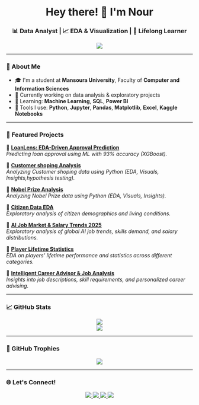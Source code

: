 <!-- Header -->
<h1 align="center">Hey there! 👋 I'm Nour</h1>
<h3 align="center">📊 Data Analyst | 📈 EDA & Visualization | 🧠 Lifelong Learner</h3>

<p align="center">
  <img src="https://readme-typing-svg.demolab.com?font=Fira+Code&size=22&pause=1000&center=true&vCenter=true&width=435&lines=Turning+Data+into+Decisions;Exploring+Patterns+in+Numbers!" />
</p>

---

### 🧠 About Me

- 🎓 I'm a student at **Mansoura University**, Faculty of **Computer and Information Sciences**
- 🧪 Currently working on data analysis & exploratory projects  
- 🌱 Learning: **Machine Learning**, **SQL**, **Power BI**  
- 🧰 Tools I use: **Python**, **Jupyter**, **Pandas**, **Matplotlib**, **Excel**, **Kaggle Notebooks**

---

### 🚀 Featured Projects
🔹 [**LoanLens: EDA-Driven Approval Prediction**](https://www.kaggle.com/code/nourahmed1/loanlens-eda-driven-approval-prediction)  
*Predicting loan approval using ML with 93% accuracy (XGBoost).*
 
🔹 [**Customer shoping  Analysis**](https://www.kaggle.com/code/nourahmed1/eda-customer-shopping)  
*Analyzing Customer shoping data using Python (EDA, Visuals, Insights,hypothesis testing).*

🔹 [**Nobel Prize Analysis**](https://github.com/NOUR-wq277/NOBEL-PRIZE-ANALYSIS)  
*Analyzing Nobel Prize data using Python (EDA, Visuals, Insights).*

🔹 [**Citizen Data EDA**](https://github.com/NOUR-wq277/Citizen-Data-Analysis-EDA-)  
*Exploratory analysis of citizen demographics and living conditions.*

🔹 [**AI Job Market & Salary Trends 2025**](https://www.kaggle.com/code/nourahmed1/eda-global-ai-job-market-salary-trends-2025)  
*Exploratory analysis of global AI job trends, skills demand, and salary distributions.*

🔹 [**Player Lifetime Statistics**](https://www.kaggle.com/code/nourahmed1/eda-player-lifetime-statistics)  
*EDA on players' lifetime performance and statistics across different categories.*

🔹 [**Intelligent Career Advisor & Job Analysis**](https://www.kaggle.com/code/nourahmed1/eda-intelligent-career-advisor-and-job-analysis)  
*Insights into job descriptions, skill requirements, and personalized career advising.*



---

### 📈 GitHub Stats

<p align="center">
  <img src="https://github-readme-stats.vercel.app/api?username=NOUR-wq277&show_icons=true&theme=tokyonight" />
  <br />
  <img src="https://github-readme-stats.vercel.app/api/top-langs/?username=NOUR-wq277&layout=compact&theme=tokyonight" />
</p>

---

### 🏅 GitHub Trophies

<p align="center">
  <img src="https://github-profile-trophy.vercel.app/?username=NOUR-wq277&theme=algolia&no-frame=true&margin-w=10" />
</p>

---

### 🌐 Let's Connect!

<p align="center">
  <a href="https://www.linkedin.com/in/nour-ahmed-13677531b?utm_source=share&utm_campaign=share_via&utm_content=profile&utm_medium=android_app" target="_blank">
    <img src="https://img.shields.io/badge/LinkedIn-blue?style=for-the-badge&logo=linkedin&logoColor=white" />
  </a>
  <a href="https://www.facebook.com/share/16HuwwtTiC/" target="_blank">
    <img src="https://img.shields.io/badge/Facebook-1877F2?style=for-the-badge&logo=facebook&logoColor=white" />
  </a>
  <a href="mailto:siisquakzj899@gmail.com">
    <img src="https://img.shields.io/badge/Gmail-D14836?style=for-the-badge&logo=gmail&logoColor=white" />
  </a>
  <a href="https://www.kaggle.com/nourahmed1" target="_blank">
    <img src="https://img.shields.io/badge/Kaggle-20BEFF?style=for-the-badge&logo=kaggle&logoColor=white" />
  </a>
</p>
